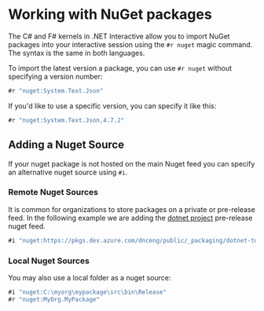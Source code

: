 # Working with NuGet packages

The C# and F# kernels in .NET Interactive allow you to import NuGet packages into your interactive session using the `#r nuget` magic command. The syntax is the same in both languages.

To import the latest version a package, you can use `#r nuget` without specifying a version number:

```csharp
#r "nuget:System.Text.Json"
```

If you'd like to use a specific version, you can specify it like this:

```csharp
#r "nuget:System.Text.Json,4.7.2"
```

## Adding a Nuget Source

If your nuget package is not hosted on the main Nuget feed you can specify an alternative nuget source using `#i`. 

### Remote Nuget Sources

It is common for organizations to store packages on a private or pre-release feed. In the following example we are adding the [dotnet project](https://github.com/dotnet) pre-release nuget feed.

```csharp
#i "nuget:https://pkgs.dev.azure.com/dnceng/public/_packaging/dotnet-tools/nuget/v3/index.json"
```

### Local Nuget Sources

You may also use a local folder as a nuget source:

```csharp
#i "nuget:C:\myorg\mypackage\src\bin\Release"
#r "nuget:MyOrg.MyPackage"
```

